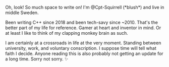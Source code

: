 Oh, look! So much space to write on! I'm @Cpt-Squirrell (\*blush\*) and live in middle Sweden.

Been writing C++ since 2018 and been tech-savy since ~2010. That's the better part of my life for reference.
Gamer at heart and inventor in mind. Or at least I like to think of my clapping monkey brain as such.

I am certainly at a crossroads in life at the very moment. Standing between university, work, and voluntary conscription.
I suppose time will tell what faith I decide. Anyone reading this is also probably not getting an update for a long time.
Sorry not sorry. ✨

<!---
Cpt-Squirrell/Cpt-Squirrell is a ✨ special ✨ repository because its `README.md` (this file) appears on your GitHub profile.
You can click the Preview link to take a look at your changes.
--->
